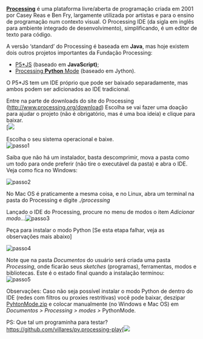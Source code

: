 [**Processing**](http://processsing.org) é uma plataforma livre/aberta
de programação criada em 2001 por Casey Reas e Ben Fry, largamente
utilizada por artistas e para o ensino de programação num contexto
visual. O Processing IDE (da sigla em inglês para ambiente integrado de
desenvolvimento), simplificando, é um editor de texto para código.

A versão ‘standard’ do Processing é baseada em **Java**, mas hoje
existem dois outros projetos importantes da Fundação Processing:

-   [P5\*JS](https://p5js.org/) (baseado em **JavaScript)**;
-   [Processing **Python** Mode](https://py.processing.org/) (baseado em
    Jython).

O P5\*JS tem um IDE próprio que pode ser baixado separadamente, mas
ambos podem ser adicionados ao IDE tradicional.

Entre na parte de downloads do site do Processing
(<http://www.processing.org/download>) Escolha se vai fazer uma doação
para ajudar o projeto (não é obrigatório, mas é uma boa ideia) e clique
para baixar.\
[![](https://i2.wp.com/abav.lugaralgum.com/wp-content/uploads/2016/10/passoX.png?resize=604%2C368)

Escolha o seu sistema operacional e baixe.\
![passo1](https://i0.wp.com/abav.lugaralgum.com/wp-content/uploads/2016/10/passo1-e1476547173613.png?resize=604%2C340)

Saiba que não há um instalador, basta descomprimir, mova a pasta como um
todo para onde preferir (não tire o executável da pasta) e abra o IDE.\
Veja como fica no Windows:

![passo2](https://i2.wp.com/abav.lugaralgum.com/wp-content/uploads/2016/10/passo2.png?resize=604%2C401)

No Mac OS é praticamente a mesma coisa, e no Linux, abra um terminal na
pasta do Processing e digite *./processing*

</div>

Lançado o IDE do Processing, procure no menu de modos o item *Adicionar
modo…*![passo3](https://i0.wp.com/abav.lugaralgum.com/wp-content/uploads/2016/10/passo3.png?resize=604%2C423)

Peça para instalar o modo Python \[Se esta etapa falhar, veja as
observações mais abaixo\]

![passo4](https://i1.wp.com/abav.lugaralgum.com/wp-content/uploads/2016/10/passo4.png?resize=604%2C551)
 

Note que na pasta *Documentos* do usuário será criada uma pasta
*Processing*, onde ficarão seus *sketches* (programas), ferramentas,
modos e bibliotecas. Este é o estado final quando a instalação
terminou:\
![passo5](https://i1.wp.com/abav.lugaralgum.com/wp-content/uploads/2016/10/passo5.png?resize=604%2C416)

</div>

Observações: Caso não seja possível instalar o modo Python de dentro do
IDE (redes com filtros ou proxies restritivas) você pode baixar,
deszipar
[PyhtonMode.zip](https://drive.google.com/open?id=0B1vJ6aH--6MJOFY4Y0ltVzgzZjA)
e colocar manualmente (no Windows e Mac OS) em *Documentos &gt;
Processing &gt; modes &gt;* PythonMode.

PS: Que tal um programinha para testar?
<https://github.com/villares/py.processing-play>[![](https://i1.wp.com/abav.lugaralgum.com/wp-content/uploads/2016/10/Screen-Shot-2016-10-15-at-5.45.19-PM.png?resize=604%2C304)
